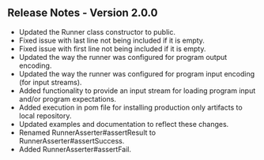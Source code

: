 ## Release Notes - Version 2.0.0
 
* Updated the Runner class constructor to public.
* Fixed issue with last line not being included if it is empty.
* Fixed issue with first line not being included if it is empty.
* Updated the way the runner was configured for program output encoding.
* Updated the way the runner was configured for program input encoding (for input streams).
* Added functionality to provide an input stream for loading program input and/or program expectations.
* Added execution in pom file for installing production only artifacts to local repository.
* Updated examples and documentation to reflect these changes.
* Renamed RunnerAsserter#assertResult to RunnerAsserter#assertSuccess.
* Added RunnerAsserter#assertFail.

